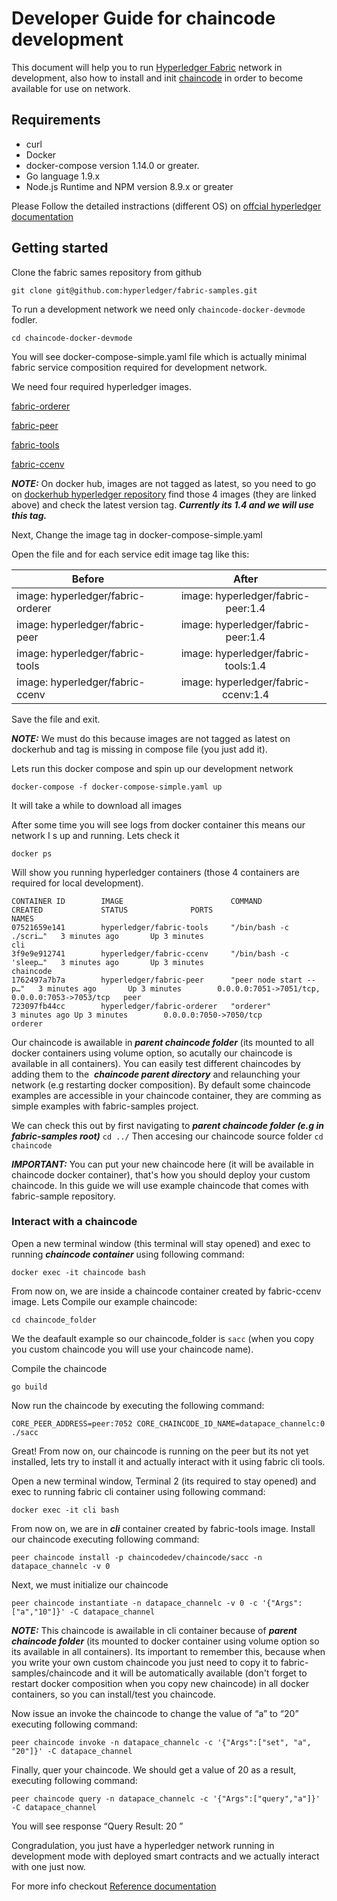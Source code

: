 # Developer Guide for chaincode development

This document will help you to run [Hyperledger Fabric](https://github.com/hyperledger/fabric) network in development, also how to install and init [chaincode](https://hyperledger-fabric.readthedocs.io/en/release-1.1/chaincode4ade.html) in order to
become available for use on network.

## Requirements
* curl
* Docker
* docker-compose version 1.14.0 or greater.
* Go language 1.9.x
* Node.js Runtime and NPM version 8.9.x or greater

Please Follow the detailed instractions (different OS) on [offcial hyperledger documentation](http://hyperledger-fabric.readthedocs.io/en/latest/prereqs.html)

## Getting started
Clone the fabric sames repository from github

```git clone git@github.com:hyperledger/fabric-samples.git```

To run a development network we need only `chaincode-docker-devmode` fodler.

```cd chaincode-docker-devmode```

You will see docker-compose-simple.yaml file which is actually minimal fabric service composition required for development network.

We need four required hyperledger images.

[fabric-orderer](https://hub.docker.com/r/hyperledger/fabric-orderer/tags/)

[fabric-peer](https://hub.docker.com/r/hyperledger/fabric-peer/tags/)

[fabric-tools](https://hub.docker.com/r/hyperledger/fabric-tools/)

[fabric-ccenv](https://hub.docker.com/r/hyperledger/fabric-ccenv/tags/)

***NOTE:*** On docker hub, images are not tagged as latest, so you need to go on [dockerhub hyperledger repository](https://hub.docker.com/u/hyperledger/ ) find those 4 images (they are linked above) and check the latest version tag.
***Currently its 1.4 and we will use this tag.***

Next, Change the image tag in docker-compose-simple.yaml

Open the file and  for each service edit image tag like this:

| Before        | After
| ------------- |:-------------:|
| image: hyperledger/fabric-orderer      | image: hyperledger/fabric-peer:1.4 |
| image:  hyperledger/fabric-peer     | image: hyperledger/fabric-peer:1.4      |
| image: hyperledger/fabric-tools  | image: hyperledger/fabric-tools:1.4      |
| image: hyperledger/fabric-ccenv | image: hyperledger/fabric-ccenv:1.4 |


Save the file and exit.

***NOTE:*** We must do this because images are not tagged as latest on dockerhub and tag is missing in compose file (you just add it).

Lets run this docker compose and spin up our development network

```docker-compose -f docker-compose-simple.yaml up```

It will take a while to download all images




After some time you will see logs from docker container this means our network I s up and running. Lets check it


```docker ps```

Will show you running hyperledger containers (those 4 containers are required for local development).


```
CONTAINER ID        IMAGE                        COMMAND                  CREATED             STATUS              PORTS                                            NAMES
07521659e141        hyperledger/fabric-tools     "/bin/bash -c ./scri…"   3 minutes ago       Up 3 minutes                                                         cli
3f9e9e912741        hyperledger/fabric-ccenv     "/bin/bash -c 'sleep…"   3 minutes ago       Up 3 minutes                                                         chaincode
1762497a7b7a        hyperledger/fabric-peer      "peer node start --p…"   3 minutes ago       Up 3 minutes        0.0.0.0:7051->7051/tcp, 0.0.0.0:7053->7053/tcp   peer
723097fb44cc        hyperledger/fabric-orderer   "orderer"                3 minutes ago Up 3 minutes        0.0.0.0:7050->7050/tcp                           orderer
```


Our chaincode is awailable in ***parent chaincode folder*** (its mounted to all docker containers using volume option, so acutally our chaincode is available in all containers). You can easily test different chaincodes by adding them to the  ***chaincode parent directory*** and relaunching your network (e.g restarting docker composition). By default some chaincode examples are accessible in your chaincode container, they are comming as simple examples with fabric-samples project.

We can check this out by first navigating to ***parent chaincode folder (e.g in fabric-samples root)***
```cd ../```
Then accesing our chaincode source folder
```cd chaincode```

***IMPORTANT:*** You can put your new chaincode here (it will be available in chaincode docker container), that's how you should deploy your custom chaincode. In this guide we will use example chaincode that comes with fabric-sample repository.

### Interact with a chaincode ###
Open a new terminal window (this terminal will stay opened) and exec to running ***chaincode container*** using following command:

```docker exec -it chaincode bash```

From now on, we are inside a chaincode container created by fabric-ccenv image. Lets Compile our example chaincode:

```cd chaincode_folder```

We the deafault example so our chaincode_folder is `sacc` (when you copy you custom chaincode you will use your chaincode name).

Compile the chaincode

```go build```

Now run the chaincode by executing the following command:

```CORE_PEER_ADDRESS=peer:7052 CORE_CHAINCODE_ID_NAME=datapace_channelc:0 ./sacc```


Great! From now on, our chaincode is running on the peer but its not yet installed, lets try to install it and actually interact with it using fabric cli tools.

Open a new terminal window, Terminal 2 (its required to stay opened) and exec to running fabric cli container using following command:

```docker exec -it cli bash```

From now on, we are in ***cli*** container created by fabric-tools image.
Install our chaincode executing following command:

```peer chaincode install -p chaincodedev/chaincode/sacc -n datapace_channelc -v 0```

Next, we must initialize our chaincode

```peer chaincode instantiate -n datapace_channelc -v 0 -c '{"Args":["a","10"]}' -C datapace_channel```

***NOTE:***  This chaincode is awailable in cli container because of ***parent chaincode folder*** (its mounted to docker container using volume option so its available in all containers). Its important to remember this, because when you write your own custom chaincode you just need to copy it to fabric-samples/chaincode and it will be automatically available (don't forget to restart docker composition when you copy new chaincode) in all docker containers, so you can install/test you chaincode.

Now issue an invoke the chaincode to change the value of “a” to “20” executing following command:

```peer chaincode invoke -n datapace_channelc -c '{"Args":["set", "a", "20"]}' -C datapace_channel```


Finally, quer your chaincode. We should get  a value of 20 as a result, executing following command:


```peer chaincode query -n datapace_channelc -c '{"Args":["query","a"]}' -C datapace_channel```


You will see response “Query Result: 20 ”

Congradulation, you just have a hyperledger network running in development mode with deployed smart contracts and we actually interact with one just now.


For more info checkout [Reference documentation](https://hyperledger-fabric.readthedocs.io/en/release-1.1/chaincode4ade.html)
